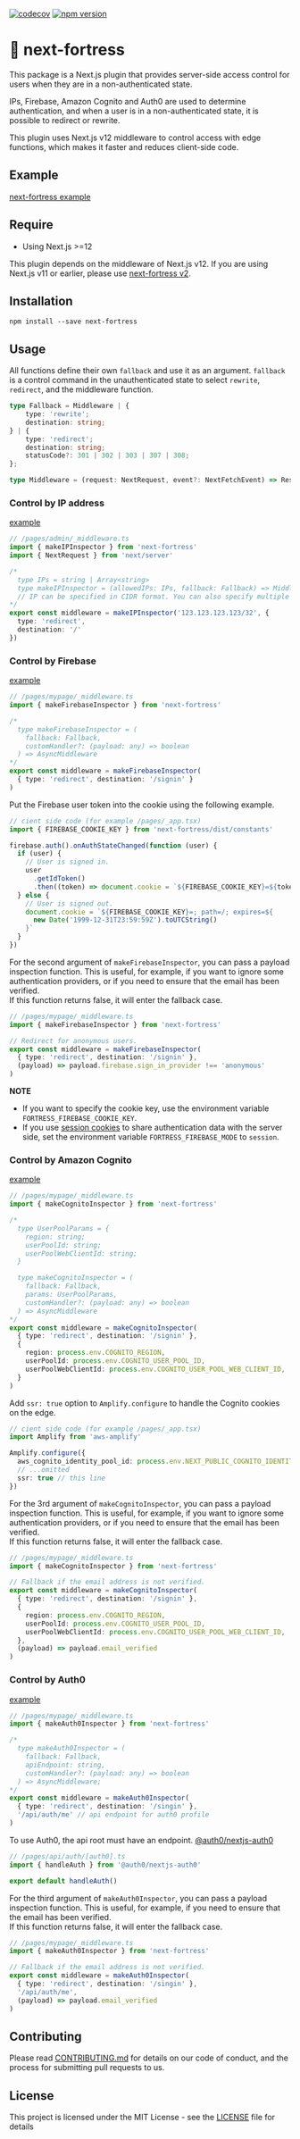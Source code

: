[![codecov](https://codecov.io/gh/aiji42/next-fortress/branch/main/graph/badge.svg?token=HG8SOQXGCN)](https://codecov.io/gh/aiji42/next-fortress)
[![npm version](https://badge.fury.io/js/next-fortress.svg)](https://badge.fury.io/js/next-fortress)

# :japanese_castle: next-fortress

This package is a Next.js plugin that provides server-side access control for users when they are in a non-authenticated state.

IPs, Firebase, Amazon Cognito and Auth0 are used to determine authentication, and when a user is in a non-authenticated state, it is possible to redirect or rewrite.

This plugin uses Next.js v12 middleware to control access with edge functions, which makes it faster and reduces client-side code.

## Example

[next-fortress example](https://next-fortress.vercel.app)

## Require

- Using Next.js >=12

This plugin depends on the middleware of Next.js v12. If you are using Next.js v11 or earlier, please use [next-fortress v2](https://www.npmjs.com/package/next-fortress/v/2.2.2).

## Installation

```
npm install --save next-fortress
```

## Usage

All functions define their own `fallback` and use it as an argument. `fallback` is a control command in the unauthenticated state to select `rewrite`, `redirect`, and the middleware function.
```ts
type Fallback = Middleware | {
    type: 'rewrite';
    destination: string;
} | {
    type: 'redirect';
    destination: string;
    statusCode?: 301 | 302 | 303 | 307 | 308;
};

type Middleware = (request: NextRequest, event?: NextFetchEvent) => Response | undefined;
```

### Control by IP address

[example](https://next-fortress.vercel.app/ip)

```ts
// /pages/admin/_middleware.ts
import { makeIPInspector } from 'next-fortress'
import { NextRequest } from 'next/server'

/*
  type IPs = string | Array<string>
  type makeIPInspector = (allowedIPs: IPs, fallback: Fallback) => Middleware
  // IP can be specified in CIDR format. You can also specify multiple IPs in an array.
*/
export const middleware = makeIPInspector('123.123.123.123/32', {
  type: 'redirect',
  destination: '/'
})
```

### Control by Firebase

[example](https://next-fortress.vercel.app/firebase)


```ts
// /pages/mypage/_middleware.ts
import { makeFirebaseInspector } from 'next-fortress'

/*
  type makeFirebaseInspector = (
    fallback: Fallback,
    customHandler?: (payload: any) => boolean
  ) => AsyncMiddleware
*/
export const middleware = makeFirebaseInspector(
  { type: 'redirect', destination: '/signin' }
)
```

Put the Firebase user token into the cookie using the following example.  
```ts
// cient side code (for example /pages/_app.tsx)
import { FIREBASE_COOKIE_KEY } from 'next-fortress/dist/constants'

firebase.auth().onAuthStateChanged(function (user) {
  if (user) {
    // User is signed in.
    user
      .getIdToken()
      .then((token) => document.cookie = `${FIREBASE_COOKIE_KEY}=${token}; path=/`)
  } else {
    // User is signed out.
    document.cookie = `${FIREBASE_COOKIE_KEY}=; path=/; expires=${
      new Date('1999-12-31T23:59:59Z').toUTCString()
    }`
  }
})
```

For the second argument of `makeFirebaseInspector`, you can pass a payload inspection function. This is useful, for example, if you want to ignore some authentication providers, or if you need to ensure that the email has been verified.  
If this function returns false, it will enter the fallback case.
```ts
// /pages/mypage/_middleware.ts
import { makeFirebaseInspector } from 'next-fortress'

// Redirect for anonymous users.
export const middleware = makeFirebaseInspector(
  { type: 'redirect', destination: '/signin' },
  (payload) => payload.firebase.sign_in_provider !== 'anonymous'
)
```

**NOTE**
- If you want to specify the cookie key, use the environment variable `FORTRESS_FIREBASE_COOKIE_KEY`.  
- If you use [session cookies](https://firebase.google.com/docs/auth/admin/manage-cookies) to share authentication data with the server side, set the environment variable `FORTRESS_FIREBASE_MODE` to `session`.

### Control by Amazon Cognito

[example](https://next-fortress.vercel.app/cognito)

```ts
// /pages/mypage/_middleware.ts
import { makeCognitoInspector } from 'next-fortress'

/*
  type UserPoolParams = {
    region: string;
    userPoolId: string;
    userPoolWebClientId: string;
  }

  type makeCognitoInspector = (
    fallback: Fallback,
    params: UserPoolParams,
    customHandler?: (payload: any) => boolean
  ) => AsyncMiddleware
*/
export const middleware = makeCognitoInspector(
  { type: 'redirect', destination: '/signin' },
  {
    region: process.env.COGNITO_REGION,
    userPoolId: process.env.COGNITO_USER_POOL_ID,
    userPoolWebClientId: process.env.COGNITO_USER_POOL_WEB_CLIENT_ID,
  }
)
```

Add `ssr: true` option to `Amplify.configure` to handle the Cognito cookies on the edge.
```ts
// cient side code (for example /pages/_app.tsx)
import Amplify from 'aws-amplify'

Amplify.configure({
  aws_cognito_identity_pool_id: process.env.NEXT_PUBLIC_COGNITO_IDENTITY_POOL_ID,
  // ...omitted
  ssr: true // this line 
})
```

For the 3rd argument of `makeCognitoInspector`, you can pass a payload inspection function. This is useful, for example, if you want to ignore some authentication providers, or if you need to ensure that the email has been verified.  
If this function returns false, it will enter the fallback case.
```ts
// /pages/mypage/_middleware.ts
import { makeCognitoInspector } from 'next-fortress'

// Fallback if the email address is not verified.
export const middleware = makeCognitoInspector(
  { type: 'redirect', destination: '/signin' },
  {
    region: process.env.COGNITO_REGION,
    userPoolId: process.env.COGNITO_USER_POOL_ID,
    userPoolWebClientId: process.env.COGNITO_USER_POOL_WEB_CLIENT_ID,
  },
  (payload) => payload.email_verified
)
```

### Control by Auth0

[example](https://next-fortress.vercel.app/auth0)

```ts
// /pages/mypage/_middleware.ts
import { makeAuth0Inspector } from 'next-fortress'

/*
  type makeAuth0Inspector = (
    fallback: Fallback,
    apiEndpoint: string,
    customHandler?: (payload: any) => boolean
  ) => AsyncMiddleware;
*/
export const middleware = makeAuth0Inspector(
  { type: 'redirect', destination: '/singin' },
  '/api/auth/me' // api endpoint for auth0 profile
)
```

To use Auth0, the api root must have an endpoint. [@auth0/nextjs-auth0](https://github.com/auth0/nextjs-auth0#basic-setup)
```ts
// /pages/api/auth/[auth0].ts
import { handleAuth } from '@auth0/nextjs-auth0'

export default handleAuth()
```

For the third argument of `makeAuth0Inspector`, you can pass a payload inspection function. This is useful, for example, if you need to ensure that the email has been verified.  
If this function returns false, it will enter the fallback case.
```ts
// /pages/mypage/_middleware.ts
import { makeAuth0Inspector } from 'next-fortress'

// Fallback if the email address is not verified.
export const middleware = makeAuth0Inspector(
  { type: 'redirect', destination: '/singin' },
  '/api/auth/me',
  (payload) => payload.email_verified
)
```

## Contributing
Please read [CONTRIBUTING.md](https://github.com/aiji42/next-fortress/blob/main/CONTRIBUTING.md) for details on our code of conduct, and the process for submitting pull requests to us.

## License
This project is licensed under the MIT License - see the [LICENSE](https://github.com/aiji42/next-fortress/blob/main/LICENSE) file for details

